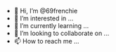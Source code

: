 - 👋 Hi, I’m @69frenchie
- 👀 I’m interested in ...
- 🌱 I’m currently learning ...
- 💞️ I’m looking to collaborate on ...
- 📫 How to reach me ...

<!---
69frenchie/69frenchie is a ✨ special ✨ repository because its `README.md` (this file) appears on your GitHub profile.
You can click the Preview link to take a look at your changes.
--->

